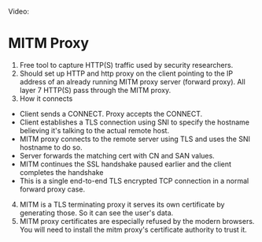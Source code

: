 Video: 

# MITM Proxy
1. Free tool to capture HTTP(S) traffic used by security researchers.
2. Should set up HTTP and http proxy on the client pointing to the IP address of an already running MITM proxy server (forward proxy). All layer 7 HTTP(S) pass through the MITM proxy.
3. How it connects
  - Client sends a CONNECT. Proxy accepts the CONNECT.
  - Client establishes a TLS connection using SNI to specify the hostname believing it's talking to the actual remote host. 
  - MITM proxy connects to the remote server using TLS and uses the SNI hostname to do so.
  - Server forwards the matching cert with CN and SAN values. 
  - MITM continues the SSL handshake paused earlier and the client completes the handshake
  - This is a single end-to-end TLS encrypted TCP connection in a normal forward proxy case. 
4. MITM is a TLS terminating proxy it serves its own certificate by generating those. So it can see the user's data.
5. MITM proxy certificates are especially refused by the modern browsers. You will need to install the mitm proxy's certificate authority to trust it.
